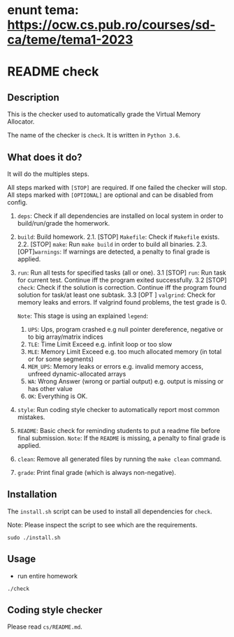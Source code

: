 # enunt tema: https://ocw.cs.pub.ro/courses/sd-ca/teme/tema1-2023

# README check

## Description
This is the checker used to automatically grade the Virtual Memory Allocator.

The name of the checker is `check`. It is written in `Python 3.6`.


## What does it do?
It will do the multiples steps.

All steps marked with `[STOP]` are required. If one failed the checker will stop.
All steps marked with `[OPTIONAL]` are optional and can be disabled from config.

1.  `deps`: Check if all dependencies are installed on local system in order to build/run/grade the homerwork.

2. `build`: Build homework.
	2.1. [STOP] `Makefile`: Check if `Makefile` exists.
	2.2. [STOP] `make`:  Run `make build` in order to build all binaries.
	2.3. [OPT]`warnings`:  If warnings are detected, a penalty to final grade is applied.

3. `run`: Run all tests for specified tasks (all or one).
	3.1 [STOP] `run`: Run task for current test. Continue iff the program exited successfully.
	3.2 [STOP] `check`: Check if the solution is correction. Continue iff the program found solution for task/at least one subtask.
	3.3 [OPT ] `valgrind`: Check for memory leaks and errors. If valgrind found problems, the test grade is 0.

	`Note`: This stage is using an explained `legend`:
	1. `UPS`: Ups, program crashed
		e.g null pointer dereference, negative or to big array/matrix indices
	2. `TLE`: Time Limit Exceed
		e.g. infinit loop or too slow
	3. `MLE`: Memory Limit Exceed
		e.g. too much allocated memory (in total or for some segments)
	3. `MEM_UPS`: Memory leaks or errors
		e.g. invalid memory access, unfreed dynamic-allocated arrays
	4. `WA`: Wrong Answer (wrong or partial output)
		e.g. output is missing or has other value
	5. `OK`: Everything is OK.

4. `style`: Run coding style checker to automatically report most common mistakes.

5. `README`: Basic check for reminding students to put a readme file before final submission.
  	`Note`: If the `README` is missing, a penalty to final grade is applied.

6. `clean`: Remove all generated files by running the `make clean` command.

7. `grade`: Print final grade (which is always non-negative).


## Installation

The `install.sh` script can be used to install all dependencies for `check`.

Note: Please inspect  the script to see which are the requirements.

```console
sudo ./install.sh
```

## Usage

- run entire homework

```console
./check
```

## Coding style checker

Please read `cs/README.md`.
